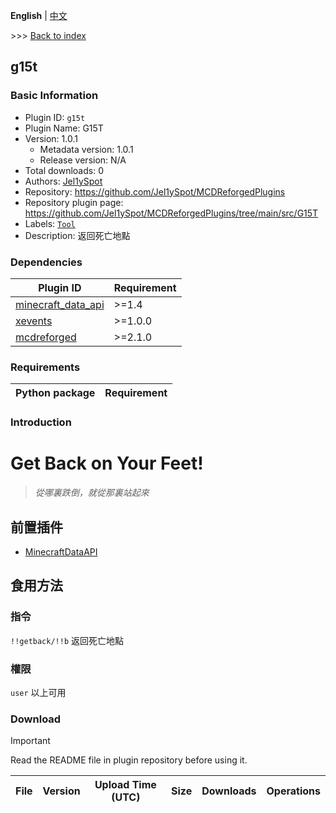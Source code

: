 **English** | [中文](readme-zh_cn.md)

\>\>\> [Back to index](/readme.md)

## g15t

### Basic Information

- Plugin ID: `g15t`
- Plugin Name: G15T
- Version: 1.0.1
  - Metadata version: 1.0.1
  - Release version: N/A
- Total downloads: 0
- Authors: [Jel1ySpot](https://github.com/Jel1ySpot)
- Repository: https://github.com/Jel1ySpot/MCDReforgedPlugins
- Repository plugin page: https://github.com/Jel1ySpot/MCDReforgedPlugins/tree/main/src/G15T
- Labels: [`Tool`](/labels/tool/readme.md)
- Description: 返回死亡地點

### Dependencies

| Plugin ID | Requirement |
| --- | --- |
| [minecraft_data_api](/plugins/minecraft_data_api/readme.md) | \>=1.4 |
| [xevents](/plugins/xevents/readme.md) | \>=1.0.0 |
| [mcdreforged](https://github.com/Fallen-Breath/MCDReforged) | \>=2.1.0 |

### Requirements

| Python package | Requirement |
| --- | --- |

### Introduction

# Get Back on Your Feet!

> *從哪裏跌倒，就從那裏站起來*

## 前置插件

- [MinecraftDataAPI](https://github.com/MCDReforged/MinecraftDataAPI)

## 食用方法

### 指令

`!!getback/!!b` 返回死亡地點

### 權限

`user` 以上可用

### Download

> [!IMPORTANT]
> Read the README file in plugin repository before using it.

| File | Version | Upload Time (UTC) | Size | Downloads | Operations |
| --- | --- | --- | --- | --- | --- |

